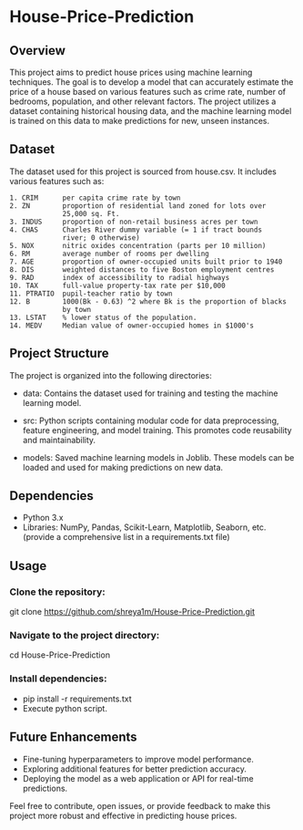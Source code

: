 # House-Price-Prediction

## Overview
This project aims to predict house prices using machine learning techniques. The goal is to develop a model that can accurately estimate the price of a house based on various features such as crime rate, number of bedrooms, population, and other relevant factors. The project utilizes a dataset containing historical housing data, and the machine learning model is trained on this data to make predictions for new, unseen instances.

## Dataset
The dataset used for this project is sourced from house.csv. It includes various features such as:

    1. CRIM      per capita crime rate by town 
    2. ZN        proportion of residential land zoned for lots over 
                 25,000 sq. Ft.
    3. INDUS     proportion of non-retail business acres per town
    4. CHAS      Charles River dummy variable (= 1 if tract bounds 
                 river; 0 otherwise)
    5. NOX       nitric oxides concentration (parts per 10 million)
    6. RM        average number of rooms per dwelling
    7. AGE       proportion of owner-occupied units built prior to 1940
    8. DIS       weighted distances to five Boston employment centres
    9. RAD       index of accessibility to radial highways
    10. TAX      full-value property-tax rate per $10,000
    11. PTRATIO  pupil-teacher ratio by town
    12. B        1000(Bk - 0.63) ^2 where Bk is the proportion of blacks 
                 by town
    13. LSTAT    % lower status of the population.
    14. MEDV     Median value of owner-occupied homes in $1000's

## Project Structure
The project is organized into the following directories:

- data: Contains the dataset used for training and testing the machine learning model.

- src: Python scripts containing modular code for data preprocessing, feature engineering, and model training. This promotes code reusability and maintainability.

- models: Saved machine learning models in Joblib. These models can be loaded and used for making predictions on new data.

## Dependencies
- Python 3.x
- Libraries: NumPy, Pandas, Scikit-Learn, Matplotlib, Seaborn, etc. (provide a comprehensive list in a requirements.txt file)
## Usage
### Clone the repository:

git clone https://github.com/shreya1m/House-Price-Prediction.git
### Navigate to the project directory:
cd House-Price-Prediction
### Install dependencies:
- pip install -r requirements.txt
- Execute python script.

## Future Enhancements
- Fine-tuning hyperparameters to improve model performance.
- Exploring additional features for better prediction accuracy.
- Deploying the model as a web application or API for real-time predictions.


Feel free to contribute, open issues, or provide feedback to make this project more robust and effective in predicting house prices.





